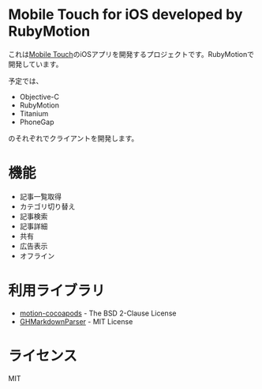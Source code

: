 # Mobile Touch for iOS developed by RubyMotion

これは[Mobile Touch](http://mobiletou.ch/)のiOSアプリを開発するプロジェクトです。RubyMotionで開発しています。

予定では、

- Objective-C
- RubyMotion
- Titanium
- PhoneGap

のそれぞれでクライアントを開発します。

# 機能

- 記事一覧取得
- カテゴリ切り替え
- 記事検索
- 記事詳細
- 共有
- 広告表示
- オフライン

# 利用ライブラリ

- [motion-cocoapods](https://github.com/HipByte/motion-cocoapods) - The BSD 2-Clause License
- [GHMarkdownParser](https://github.com/OliverLetterer/GHMarkdownParser) - MIT License

# ライセンス

MIT


